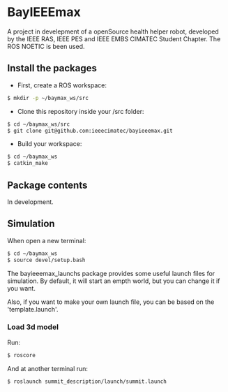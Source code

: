 # BayIEEEmax
A project in develepment of a openSource health helper robot, developed by the IEEE RAS, IEEE PES and IEEE EMBS CIMATEC Student Chapter. The ROS NOETIC is been used.

## Install the packages
- First, create a ROS workspace:
```bash
$ mkdir -p ~/baymax_ws/src
```
- Clone this repository inside your /src folder:
```bash
$ cd ~/baymax_ws/src
$ git clone git@github.com:ieeecimatec/bayieeemax.git
```
- Build your workspace:
```bash
$ cd ~/baymax_ws
$ catkin_make
```

## Package contents
In development.

## Simulation
When open a new terminal:
```bash
$ cd ~/baymax_ws
$ source devel/setup.bash
```
The bayieeemax_launchs package provides some useful launch files for simulation. 
By default, it will start an empth world, but you can change it if you want.

Also, if you want to make your own launch file, you can be based on the 'template.launch'.
### Load 3d model
Run:
```bash
$ roscore
```
And at another terminal run:
```bash
$ roslaunch summit_description/launch/summit.launch
```